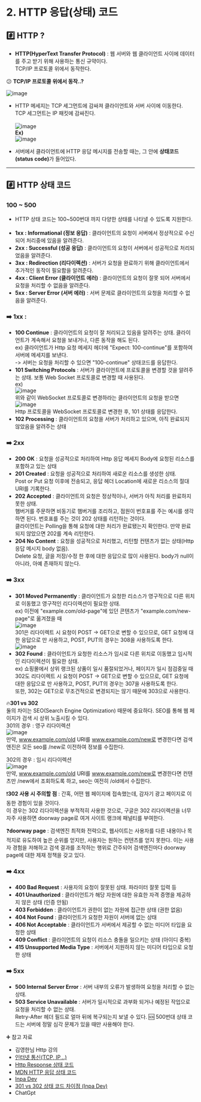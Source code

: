 # 2. HTTP 응답(상태) 코드

## :hash: HTTP ? 
- **HTTP(HyperText Transfer Protocol)** : 웹 서버와 웹 클라이언트 사이에 데이터를 주고 받기 위해 사용하는 통신 규약이다. <br>
TCP/IP 프로토콜 위에서 동작한다.

:confused: **TCP/IP 프로토콜 위에서 동작..?**

![image](https://github.com/kksshh0612/cs_study/assets/81570533/57b2b34e-77ad-4681-b671-2e44b68d13aa)
- HTTP 메세지는 TCP 세그먼트에 감싸져 클라이언트와 서버 사이에 이동한다. TCP 세그먼트는 IP 패킷에 감싸진다. <br><br>
![image](https://github.com/kksshh0612/cs_study/assets/81570533/4c7d7052-7c08-4095-85ed-bae7d15f7af8) <br>
**Ex)** <br>
![image](https://github.com/kksshh0612/cs_study/assets/81570533/238415b1-0b6b-4fe1-be7d-ea96651f43fc)

- 서버에서 클라이언트에 HTTP 응답 메시지를 전송할 때는, 그 안에 <b>상태코드(status code)</b>가 들어있다.
<hr>

## :hash: HTTP 상태 코드 

### 100 ~ 500 
- HTTP 상태 코드는 100~500번대 까지 다양한 상태를 나타낼 수 있도록 지원한다. <br><br>
- **1xx : Informational (정보 응답)** : 클라이언트의 요청이 서버에서 정상적으로 수신되어 처리중에 있음을 알려준다.<br>
- **2xx : Successful (성공 응답)** : 클라이언트의 요청이 서버에서 성공적으로 처리되었음을 알려준다.<br>
- **3xx : Redirection (리다이렉션)** : 서버가 요청을 완료하기 위해 클라이언트에서 추가적인 동작이 필요함을 알려준다.<br>
- **4xx : Client Error (클라이언트 에러)** : 클라이언트의 요청이 잘못 되어 서버에서 요청을 처리할 수 없음을 알려준다.<br>
- **5xx : Server Error (서버 에러)** : 서버 문제로 클라이언트의 요청을 처리할 수 없음을 알려준다.<br>

### :arrow_right: 1xx : 
- **100 Continue** : 클라이언트의 요청이 잘 처리되고 있음을 알려주는 상태. 클라이언트가 계속해서 요청을 보내거나, 다른 동작을 해도 된다.<br>
  ex) 클라이언트가 Http 요청 메세지 헤더에 "Expect: 100-continue"를 포함하여 서버에 메세지를 보낸다.<br>
      -> 서버는 요청을 처리할 수 있으면 "100-continue" 상태코드를 응답한다. 
- **101 Switching Protocols** : 서버가 클라이언트에 프로토콜을 변경할 것을 알려주는 상태. 보통 Web Socket 프로토콜로 변경할 때 사용된다.<br>
ex) <br>
![image](https://github.com/kksshh0612/cs_study/assets/81570533/380a4ac8-0264-4a06-b8b4-5539cb9ec3a3) <br>
위와 같이 WebSocket 프로토콜로 변경하라는 클라이언트의 요청을 받으면 <br>
![image](https://github.com/kksshh0612/cs_study/assets/81570533/ed5d94e6-8266-4132-baf4-bfa08f0d30c0) <br>
Http 프로토콜을 WebSocket 프로토콜로 변경한 후, 101 상태를 응답한다.<br>
- **102 Processing** : 클라이언트의 요청을 서버가 처리하고 있으며, 아직 완료되지 않았음을 알려주는 상태
  
### :arrow_right: 2xx
- **200 OK** : 요청을 성공적으로 처리하여 Http 응답 메세지 Body에 요청된 리소스를 포함하고 있는 상태
- **201 Created** : 요청을 성공적으로 처리하여 새로운 리소스를 생성한 상태. <br>
Post or Put 요청 이후에 전송되고, 응답 헤더 Location에 새로운 리소스의 절대 URI를 기록한다.
- **202 Accepted** : 클라이언트의 요청은 정상적이나, 서버가 아직 처리를 완료하지 못한 상태. <br>
햄버거를 주문하면 비동기로 햄버거를 조리하고, 점원이 번호표를 주는 예시를 생각하면 된다. 번호표를 주는 것이 202 상태를 리턴하는 것이다. <br>
클라이언트는 Polling을 통해 요청에 대한 처리가 완료됐는지 확인한다. 만약 완료되지 않았으면 202를 계속 리턴한다. 
- **204 No Content** : 요청을 성공적으로 처리했고, 리턴할 컨텐츠가 없는 상태(Http 응답 메시지 body 없음). <br>
Delete 요청, 글을 저장/수정 한 후에 대한 응답으로 많이 사용된다. body가 null이 아니라, 아예 존재하지 않는다.

### :arrow_right: 3xx
- **301 Moved Permanently** : 클라이언트가 요청한 리소스가 영구적으로 다른 위치로 이동했고 영구적인 리다이렉션이 필요한 상태. <br>
ex) 이전에 "example.com/old-page"에 있던 콘텐츠가 "example.com/new-page"로 옮겨졌을 때<br>
![image](https://github.com/kksshh0612/cs_study/assets/81570533/d112da39-667d-4dee-80e2-b515f874fdab) <br>
301은 리다이렉트 시 요청이 POST -> GET으로 변할 수 있으므로, GET 요청에 대한 응답으로 만 사용하고, POST, PUT의 경우는 308을 사용하도록 한다. <br>
![image](https://github.com/kksshh0612/cs_study/assets/81570533/58fb0c85-863b-4e91-9653-f9f4608c9968) <br>
- **302 Found** : 클라이언트가 요청한 리소스가 임시로 다른 위치로 이동했고 임시적인 리다이렉션이 필요한 상태. <br>
ex) 쇼핑몰에서 상위 랭크된 상품이 일시 품절되었거나, 페이지가 일시 점검중일 때 <br>
302도 리다이렉트 시 요청이 POST -> GET으로 변할 수 있으므로, GET 요청에 대한 응답으로 만 사용하고, POST, PUT의 경우는 307을 사용하도록 한다. <br>
또한, 302는 GET으로 무조건적으로 변경되지는 않기 때문에 303으로 사용한다. <br>

:fire:**301 vs 302** <br>
둘의 차이는 SEO(Search Engine Optimization) 때문에 중요하다. SEO를 통해 웹 페이지가 검색 시 상위 노출시킬 수 있다.<br>
301의 경우 : 영구 리다이렉션<br>
![image](https://github.com/kksshh0612/cs_study/assets/81570533/fd8f1e9d-b769-4e34-8758-1fcad87ce5fb) <br>
만약, www.example.com/old URI를 www.example.com/new로 변경한다면 검색엔진은 모든 seo를 /new로 이전하여 정보를 수집한다. 

302의 경우 : 임시 리다이렉션<br>
![image](https://github.com/kksshh0612/cs_study/assets/81570533/1f66b692-b77d-4f8e-9b9c-ef41c436564c) <br>
만약, www.example.com/old URI를 www.example.com/new로 변경한다면 컨텐츠만 /new에서 조회하도록 하고, seo는 여전히 /old에서 수집한다. 

:exclamation:**302 사용 시 주의할 점** : 간혹, 어떤 웹 페이지에 접속했는데, 감자기 광고 페이지로 이동한 경험이 있을 것이다. <br>
이 경우는 302 리다이렉션을 부적적히 사용한 것으로, 구글은 302 리다이렉션을 너무 자주 사용하면 doorway page로 여겨 사이트 랭크에 패널티를 부여한다. 

:question:**doorway page** : 검색엔진 최적화 전략으로, 웹사이트는 사용자를 다른 내용이나 목적지로 유도하여 높은 순위를 얻지만, 사용자는 원하는 컨텐츠를 얻지 못한다. 
이는 사용자 경험을 저해하고 검색 결과를 조작하는 행위로 간주되어 검색엔진마다 doorway page에 대한 제재 정책을 갖고 있다. 

### :arrow_right: 4xx
- **400 Bad Request** : 사용자의 요청이 잘못된 상태. 파라미터 잘못 입력 등
- **401 Unauthorized** : 클라이언트가 해당 자원에 대한 유효한 자격 증명을 제공하지 않은 상태 (인증 안됨)
- **403 Forbidden** : 클라이언트가 권한이 없는 자원에 접근한 상태 (권한 없음)
- **404 Not Found** : 클라이언트가 요청한 자원이 서버에 없는 상태
- **406 Not Acceptable** : 클라이언트가 서버에서 제공할 수 없는 미디어 타입을 요청한 상태
- **409 Conflict** : 클라이언트의 요청이 리소스 충돌을 일으키는 상태 (아이디 중복)
- **415 Unsupported Media Type** : 서버에서 지원하지 않는 미디어 타입으로 요청한 상태

### :arrow_right: 5xx
- **500 Internal Server Error** : 서버 내부의 오류가 발생하여 요청을 처리할 수 없는 상태.
- **503 Service Unavailable** : 서버가 일시적으로 과부화 되거나 예정된 작업으로 요청을 처리할 수 없는 상태. <br>
Retry-After 헤더 필드로 얼마 뒤에 복구되는지 보낼 수 있다.
:sos: 500번대 상태 코드는 서버에 정말 심각 문제가 있을 때만 사용해야 한다. 

:heavy_plus_sign: 참고 자료 
- 김영한님 Http 강의 
- <a href="https://velog.io/@kksshh0612/%EC%9D%B8%ED%84%B0%EB%84%B7-%ED%86%B5%EC%8B%A0IP-TCP-UDP-PORT-DNS">인터넷 통신(TCP, IP,..)</a>
- <a href="https://velog.io/@kksshh0612/HTTP-Response-%EC%83%81%ED%83%9C%EC%BD%94%EB%93%9C">Http Response 상태 코드 </a>
- <a href="https://developer.mozilla.org/en-US/docs/Web/HTTP/Status#information_responses">MDN HTTP 응답 상태 코드</a>
- <a href="https://inpa.tistory.com/entry/HTTP-%F0%9F%8C%90-4XX-Client-Error-%EC%83%81%ED%83%9C-%EC%BD%94%EB%93%9C-%EC%A0%9C%EB%8C%80%EB%A1%9C-%EC%95%8C%EC%95%84%EB%B3%B4%EA%B8%B0?category=980052">Inpa Dev</a>
-  <a href="https://inpa.tistory.com/entry/HTTP-%F0%9F%8C%90-301-vs-302-%EC%83%81%ED%83%9C-%EC%BD%94%EB%93%9C-%EC%B0%A8%EC%9D%B4%EC%A0%90-%F0%9F%92%AF-%EC%99%84%EB%B2%BD-%EC%A0%95%EB%A6%AC">301 vs 302 상태 코드 차이점 (Inpa Dev)</a>
- ChatGpt 
